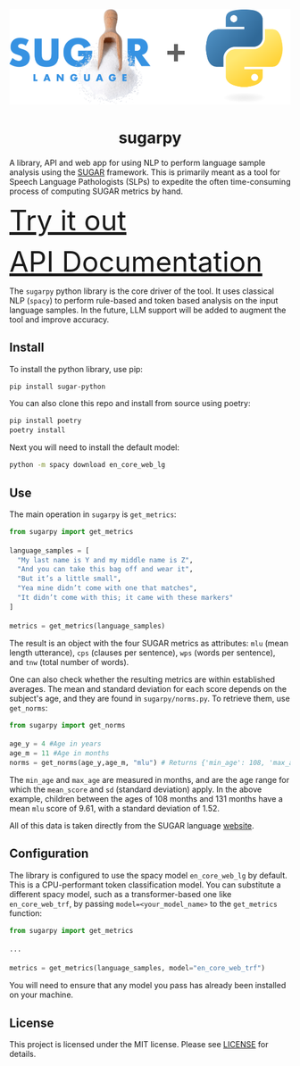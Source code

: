 ![sugarpy](img/logo.png)

# <div align="center">sugarpy</div>

A library, API and web app for using NLP to perform language sample analysis using the [SUGAR](https://www.sugarlanguage.org/) framework. This is primarily meant as a tool for Speech Language Pathologists (SLPs) to expedite the often time-consuming process of computing SUGAR metrics by hand. 

<a href="https://languagesamples.app/" style="font-size: 50px;">Try it out</a>

<a href="https://sugarpy-mrjuj62msa-uc.a.run.app/docs" style="font-size: 50px;">API Documentation</a>

The `sugarpy` python library is the core driver of the tool. It uses classical NLP (`spacy`) to perform rule-based and token based analysis on the input language samples. In the future, LLM support will be added to augment the tool and improve accuracy.

## Install

To install the python library, use pip:
```bash
pip install sugar-python
```

You can also clone this repo and install from source using poetry:
```bash
pip install poetry
poetry install
```

Next you will need to install the default model:
```bash
python -m spacy download en_core_web_lg
```

## Use

The main operation in `sugarpy` is `get_metrics`:

```python
from sugarpy import get_metrics

language_samples = [
  "My last name is Y and my middle name is Z",
  "And you can take this bag off and wear it",
  "But it’s a little small",
  "Yea mine didn’t come with one that matches",
  "It didn’t come with this; it came with these markers"
]

metrics = get_metrics(language_samples)
```
The result is an object with the four SUGAR metrics as attributes: `mlu` (mean length utterance), `cps` (clauses per sentence), `wps` (words per sentence), and `tnw` (total number of words).

One can also check whether the resulting metrics are within established averages. The mean and standard deviation for each score depends on the subject's age, and they are found in `sugarpy/norms.py`. To retrieve them, use `get_norms`:

```python
from sugarpy import get_norms

age_y = 4 #Age in years
age_m = 11 #Age in months
norms = get_norms(age_y,age_m, "mlu") # Returns {'min_age': 108, 'max_age': 131, 'mean_score': 9.61, 'sd': 1.52}
```

The `min_age` and `max_age` are measured in months, and are the age range for which the `mean_score` and `sd` (standard deviation) apply. In the above example, children between the ages of 108 months and 131 months have a mean `mlu` score of 9.61, with a standard deviation of 1.52.

All of this data is taken directly from the SUGAR language [website](https://www.sugarlanguage.org/downloads).

## Configuration

The library is configured to use the spacy model `en_core_web_lg` by default. This is a CPU-performant token classification model. You can substitute a different spacy model, such as a transformer-based one like `en_core_web_trf`, by passing `model=<your_model_name>` to the `get_metrics` function:
```python
from sugarpy import get_metrics

...

metrics = get_metrics(language_samples, model="en_core_web_trf")
```
You will need to ensure that any model you pass has already been installed on your machine.

## License

This project is licensed under the MIT license. Please see [LICENSE](./LICENSE) for details.
